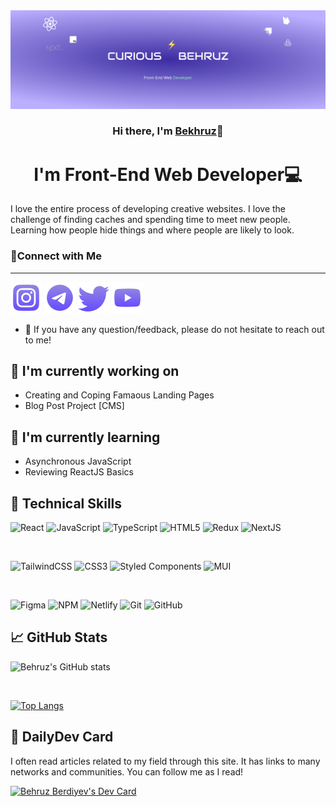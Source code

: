 <div align="center">
<img src="https://github.com/Behruz0129/Behruz0129/blob/main/GitHub%20Banner.png?raw=true" />
  <h3>Hi there, I'm <a href="https://behruzberdiyev.netlify.app">Bekhruz</a>👋</h3>
  <h1>I'm Front-End Web Developer💻</h1>
  </hr>
</div>

I love the entire process of developing creative websites. I love the challenge of finding caches and spending time to meet new people. Learning how people hide things and where people are likely to look.

### 🤝Connect with Me
---
<a href="https://instagram.com/hellobehruz"><img src="https://github.com/Behruz0129/Behruz0129/blob/main/instagram.png?raw=true" /></a>
<a href="https://t.me/CBehruz"><img src="https://github.com/Behruz0129/Behruz0129/blob/main/telegram.png?raw=true" /></a>
<a href="https://twitter.com/BehruzBerdiyev"><img src="https://github.com/Behruz0129/Behruz0129/blob/main/twitter.png?raw=true" /></a>
<a href="https://www.youtube.com/channel/UCVVsrt9QYSfCXJmI303BgBw"><img src="https://github.com/Behruz0129/Behruz0129/blob/main/youtube.png?raw=true" /></a>

- 💬 If you have any question/feedback, please do not hesitate to reach out to me!

## 🔭 I'm currently working on

- Creating and Coping Famaous Landing Pages
- Blog Post Project [CMS]

## 🌱 I'm currently learning

- Asynchronous JavaScript
- Reviewing ReactJS Basics

## 💼 Technical Skills

![React](https://img.shields.io/badge/react-%2320232a.svg?style=for-the-badge&logo=react&logoColor=%2361DAFB)
![JavaScript](https://img.shields.io/badge/javascript-%23323330.svg?style=for-the-badge&logo=javascript&logoColor=%23F7DF1E)
![TypeScript](https://img.shields.io/badge/typescript-%23007ACC.svg?style=for-the-badge&logo=typescript&logoColor=white)
![HTML5](https://img.shields.io/badge/html5-%23E34F26.svg?style=for-the-badge&logo=html5&logoColor=white)
![Redux](https://img.shields.io/badge/redux-%23593d88.svg?style=for-the-badge&logo=redux&logoColor=white)
![NextJS](https://img.shields.io/badge/Next-black?style=for-the-badge&logo=next.js&logoColor=white)

<br />

![TailwindCSS](https://img.shields.io/badge/tailwindcss-%2338B2AC.svg?style=for-the-badge&logo=tailwind-css&logoColor=white)
![CSS3](https://img.shields.io/badge/css3-%231572B6.svg?style=for-the-badge&logo=css3&logoColor=white)
![Styled Components](https://img.shields.io/badge/styled--components-DB7093?style=for-the-badge&logo=styled-components&logoColor=white)
![MUI](https://img.shields.io/badge/MUI-%230081CB.svg?style=for-the-badge&logo=mui&logoColor=white)

<br />

![Figma](https://img.shields.io/badge/figma-%23F24E1E.svg?style=for-the-badge&logo=figma&logoColor=white)
![NPM](https://img.shields.io/badge/NPM-%23CB3837.svg?style=for-the-badge&logo=npm&logoColor=white)
![Netlify](https://img.shields.io/badge/netlify-%23000000.svg?style=for-the-badge&logo=netlify&logoColor=#00C7B7)
![Git](https://img.shields.io/badge/git-%23F05033.svg?style=for-the-badge&logo=git&logoColor=white)
![GitHub](https://img.shields.io/badge/github-%23121011.svg?style=for-the-badge&logo=github&logoColor=white)

## 📈 GitHub Stats

![Behruz's GitHub stats](https://github-readme-stats.vercel.app/api?username=Behruz0129&show_icons=true&theme=tokyonight)

<br />

[![Top Langs](https://github-readme-stats.vercel.app/api/top-langs/?username=Behruz0129&layout=compact&theme=tokyonight)](https://github.com/anuraghazra/github-readme-stats)

## 🧾 DailyDev Card

I often read articles related to my field through this site. It has links to many networks and communities. You can follow me as I read!
  
 <a href="https://app.daily.dev/madebybehruz"><img src="https://api.daily.dev/devcards/72a41d050b5c4b77ae1d1bb48c7f0356.png?r=x5k" width="300" alt="Behruz Berdiyev's Dev Card"/></a>
